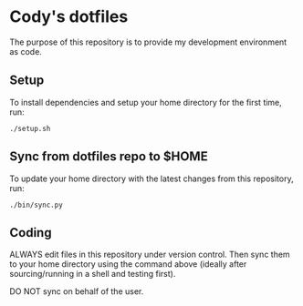 # Cody's dotfiles

The purpose of this repository is to provide my development environment as code.

## Setup

To install dependencies and setup your home directory for the first time, run:

```
./setup.sh
```

## Sync from dotfiles repo to $HOME

To update your home directory with the latest changes from this repository, run:

```
./bin/sync.py
```

## Coding

ALWAYS edit files in this repository under version control. Then sync them to your home directory using the command above (ideally after sourcing/running in a shell and testing first).

DO NOT sync on behalf of the user.
